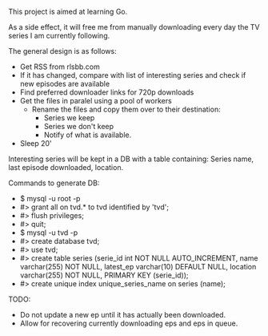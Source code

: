 This project is aimed at learning Go.

As a side effect, it will free me from manually downloading every day the TV series I am currently following.

The general design is as follows:
* Get RSS from rlsbb.com
* If it has changed, compare with list of interesting series and check if
  new episodes are available
* Find preferred downloader links for 720p downloads
* Get the files in paralel using a pool of workers
  * Rename the files and copy them over to their destination:
    * Series we keep
    * Series we don't keep
    * Notify of what is available.
* Sleep 20'

Interesting series will be kept in a DB with a table containing: Series name, last episode downloaded, location.

Commands to generate DB:
* $ mysql -u root -p 
* #> grant all on tvd.* to tvd identified by 'tvd';
* #> flush privileges;
* #> quit;
* $ mysql -u tvd -p
* #> create database tvd;
* #> use tvd;
* #> create table series (serie_id int NOT NULL AUTO_INCREMENT, name varchar(255) NOT NULL, latest_ep varchar(10) DEFAULT NULL, location varchar(255) NOT NULL, PRIMARY KEY (serie_id));
* #> create unique index unique_series_name on series (name);

TODO:
* Do not update a new ep until it has actually been downloaded.
* Allow for recovering currently downloading eps and eps in queue.
